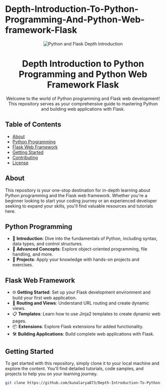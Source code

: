 # Depth-Introduction-To-Python-Programming-And-Python-Web-framework-Flask
<!-- Add your project banner here -->
<p align="center">
  <img src="https://realpython.com/cdn-cgi/image/width=1920,format=auto/https://files.realpython.com/media/The-Ultimate-Flask-Front-End_Watermarked.25480b03952e.jpg" alt="Python and Flask Depth Introduction">
</p>

<!-- Project Title -->
<h1 align="center">Depth Introduction to Python Programming and Python Web Framework Flask</h1>

<!-- Project Description -->
<p align="center">
  Welcome to the world of Python programming and Flask web development! This repository serves as your comprehensive guide to mastering Python and building web applications with Flask.
</p>

<!-- Table of Contents -->
<h2>Table of Contents</h2>

- [About](#about)
- [Python Programming](#python-programming)
- [Flask Web Framework](#flask-web-framework)
- [Getting Started](#getting-started)
- [Contributing](#contributing)
- [License](#license)

<!-- About Section -->
## About

This repository is your one-stop destination for in-depth learning about Python programming and the Flask web framework. Whether you're a beginner looking to start your coding journey or an experienced developer seeking to expand your skills, you'll find valuable resources and tutorials here.

<!-- Python Programming Section -->
## Python Programming

- 🚀 **Introduction**: Dive into the fundamentals of Python, including syntax, data types, and control structures.
- 🧠 **Advanced Concepts**: Explore object-oriented programming, file handling, and more.
- 🌟 **Projects**: Apply your knowledge with hands-on projects and exercises.

<!-- Flask Web Framework Section -->
## Flask Web Framework

- 🌐 **Getting Started**: Set up your Flask development environment and build your first web application.
- 🚀 **Routing and Views**: Understand URL routing and create dynamic views.
- 📋 **Templates**: Learn how to use Jinja2 templates to create dynamic web pages.
- 📦 **Extensions**: Explore Flask extensions for added functionality.
- 🛠️ **Building Applications**: Build complete web applications with Flask.

<!-- Getting Started Section -->
## Getting Started

To get started with this repository, simply clone it to your local machine and explore the content. You'll find detailed tutorials, code samples, and projects to help you on your learning journey.

```bash
git clone https://github.com/kunalarya873/Depth-Introduction-To-Python-Programming-And-Python-Web-framework-Flask.git
